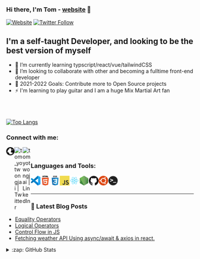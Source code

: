 ### Hi there, I'm Tom - [website] 👋

[![Website](https://img.shields.io/website?label=tomyotwongjai.netlify.app&style=for-the-badge&url=https%3A%2F%2Ftomyotwongjai.netlify.app)](https://tomyotwongjai.netlify.app)
[![Twitter Follow](https://img.shields.io/twitter/follow/tom_yotwongjai?color=1DA1F2&logo=twitter&style=for-the-badge)](https://twitter.com/intent/follow?original_referer=https%3A%2F%2Fgithub.com%2Ftom_yotwongjai&screen_name=tom_yotwongjai)

## I'm a self-taught Developer, and looking to be the best version of myself

- 🌱 I’m currently learning typscript/react/vue/tailwindCSS
- 👯 I’m looking to collaborate with other and becoming a fulltime front-end developer
- 🥅 2021-2022 Goals: Contribute more to Open Source projects
- ⚡ I'm learning to play guitar and I am a huge Mix Martial Art fan

<br />
<br />

[![Top Langs](https://github-readme-stats.vercel.app/api/top-langs/?username=anuraghazra)](https://github.com/tomyotwongjai/github-readme-stats)

### Connect with me:

[<img align="left" alt="tomyotwongjai" width="22px" src="https://raw.githubusercontent.com/iconic/open-iconic/master/svg/globe.svg" />][website]
[<img align="left" alt="tom_yotwongjai | Twitter" width="22px" src="https://cdn.jsdelivr.net/npm/simple-icons@v3/icons/twitter.svg" />][twitter]
[<img align="left" alt="tomyotwongjai | LinkedIn" width="22px" src="https://cdn.jsdelivr.net/npm/simple-icons@v3/icons/linkedin.svg" />][linkedin]

<br />

### Languages and Tools:

<img align="left" alt="Visual Studio Code" width="26px" src="https://raw.githubusercontent.com/github/explore/80688e429a7d4ef2fca1e82350fe8e3517d3494d/topics/visual-studio-code/visual-studio-code.png" />
<img align="left" alt="HTML5" width="26px" src="https://raw.githubusercontent.com/github/explore/80688e429a7d4ef2fca1e82350fe8e3517d3494d/topics/html/html.png" />
<img align="left" alt="CSS3" width="26px" src="https://raw.githubusercontent.com/github/explore/80688e429a7d4ef2fca1e82350fe8e3517d3494d/topics/css/css.png" />
<img align="left" alt="JavaScript" width="26px" src="https://raw.githubusercontent.com/github/explore/80688e429a7d4ef2fca1e82350fe8e3517d3494d/topics/javascript/javascript.png" />
<img align="left" alt="React" width="26px" src="https://raw.githubusercontent.com/github/explore/80688e429a7d4ef2fca1e82350fe8e3517d3494d/topics/react/react.png" />
<img align="left" alt="Node.js" width="26px" src="https://raw.githubusercontent.com/github/explore/80688e429a7d4ef2fca1e82350fe8e3517d3494d/topics/nodejs/nodejs.png" /><img align="left" alt="GitHub" width="26px" src="https://raw.githubusercontent.com/github/explore/78df643247d429f6cc873026c0622819ad797942/topics/github/github.png" />
<img align="left" alt="Ubuntu" width="26px" src="https://raw.githubusercontent.com/github/explore/78df643247d429f6cc873026c0622819ad797942/topics/ubuntu/ubuntu.png" />
<img align="left" alt="Terminal" width="26px" src="https://raw.githubusercontent.com/github/explore/80688e429a7d4ef2fca1e82350fe8e3517d3494d/topics/terminal/terminal.png" />

<br />
<br />

---

### 📕 Latest Blog Posts

<!-- BLOG-POST-LIST:START -->
- [Equality Operators](https://dev.to/tomyotwongjai/equality-operators-33io)
- [Logical Operators](https://dev.to/tomyotwongjai/logical-operators-2ei2)
- [Control Flow in JS](https://dev.to/tomyotwongjai/control-flow-in-js-1ob6)
- [Fetching weather API Using async/await &amp; axios in react.](https://dev.to/tomyotwongjai/fetching-weather-api-using-asyncawait-axios-in-react-1hd2)
<!-- BLOG-POST-LIST:END -->

<details>
  <summary>:zap: GitHub Stats</summary>

[![Anurag's GitHub stats](https://github-readme-stats.vercel.app/api?username=tomyotwongjai&theme=react&show_icons=true)](https://github.com/tomyotwongjai/github-readme-stats)

</details>

[website]: https://tomyotwongjai.netlify.app
[twitter]: https://twitter.com/tom_yotwongjai
[linkedin]: https://www.linkedin.com/in/tomyotwongjai/
